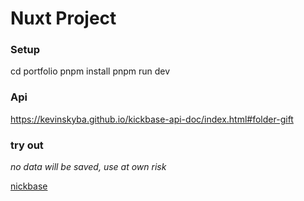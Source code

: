 # Nuxt Project 

### Setup
cd portfolio
pnpm install
pnpm run dev

### Api
https://kevinskyba.github.io/kickbase-api-doc/index.html#folder-gift

### try out
*no data will be saved, use at own risk*

[nickbase](https://nickbase.nickot.is)


